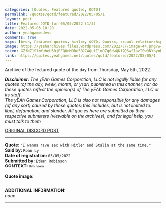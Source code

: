 ```yaml
---
categories: [Quotes, Featured quotes, QOTD]
permalink: /quotes/qotd/featured/2022/05/05/1
layout: post
title: Featured QOTD for 05/05/2022 (1/3)
date: 2022-05-05 10:20
author: yeahgamesdevs
comments: true
tags: [bruh, Featured quotes, hitler, QOTD, Quotes, sexual relationships, stalin]
image: https://yeaharchives.files.wordpress.com/2022/07/image-44.png?w=508
token: GZfNZ1SlmWuheH50jPFQ0nMODe5B97WQutIlmDZg0dwQKfZQ6wfIazISw9NYbyoDoj7ajiYIqVxy6v4ufJ9Gi6bKfdR4z9uj7uIq1xucN0YYpfctPJefdEERkV9KVAQ5PYUSKVKsaKdB
link: https://quotes.yeahgames.net/quotes/qotd/featured/2022/05/05/1
---
```

<!-- wp:paragraph -->
<p>Archive of the featured quote of the day from Thursday, May 5th, 2022. </p>
<!-- /wp:paragraph -->

<!-- wp:paragraph -->
<p><em><strong>Disclaimer</strong>: The yEAh Games Corporation, LLC is not legally liable for any quotes (of the day, week, month, or year) published in this channel; nor do these quotes reflect the opinion(s) of The yEAh Games Corporation, LLC or its staff</em>.<br><em>The yEAh Games Corporation, LLC is also not responsible for any damages (of any sort) caused by these quotes; this includes, but is not limited to: libel, defamation, and slander. All quotes here are submitted by their respective submitters (viewable on the archives), and for legal help, you must talk to them.</em><br><a href="https://cdn.discordapp.com/attachments/958100064079839303/964566123628609628/unknown.png"></a></p>
<!-- /wp:paragraph -->

<!-- wp:buttons {"layout":{"type":"flex","justifyContent":"left"}} -->
<div class="wp-block-buttons"><!-- wp:button {"textColor":"vivid-cyan-blue","align":"center","style":{"border":{"radius":"18px"}},"className":"is-style-fill"} -->
<div class="wp-block-button aligncenter is-style-fill"><a class="wp-block-button__link has-vivid-cyan-blue-color has-text-color wp-element-button" href="https://discord.com/channels/887052880782176266/958100064079839303/971877639717527592" style="border-radius:18px;">ORIGINAL DISCORD POST</a></div>
<!-- /wp:button --></div>
<!-- /wp:buttons -->

<!-- wp:separator {"align":"center","className":"is-style-wide"} -->
<hr class="wp-block-separator aligncenter has-alpha-channel-opacity is-style-wide" />
<!-- /wp:separator -->

<!-- wp:paragraph -->
<p><strong>Quote: </strong><code>"I wanna have sex with Hitler and Stalin at the same time."</code><br><strong>Said by: </strong><code>Roan Ly</code><br><strong>Date of registration: </strong><code>05/05/2022</code> <br><strong>Submitted by: </strong><code>Ethan Robinson</code><br><strong>CONTEXT: </strong><code>Unknown.<br></code><br><strong>Quote image:</strong></p>
<!-- /wp:paragraph -->

<!-- wp:image {"id":863,"sizeSlug":"large","linkDestination":"none"} -->
<figure class="wp-block-image size-large"><img src="https://yeaharchives.files.wordpress.com/2022/07/image-44.png?w=508" alt="" class="wp-image-863" /></figure>
<!-- /wp:image -->

<!-- wp:paragraph -->
<p><strong>ADDITIONAL INFORMATION:</strong><br><em>none</em></p>
<!-- /wp:paragraph -->

<!-- wp:separator {"className":"is-style-wide"} -->
<hr class="wp-block-separator has-alpha-channel-opacity is-style-wide" />
<!-- /wp:separator -->

